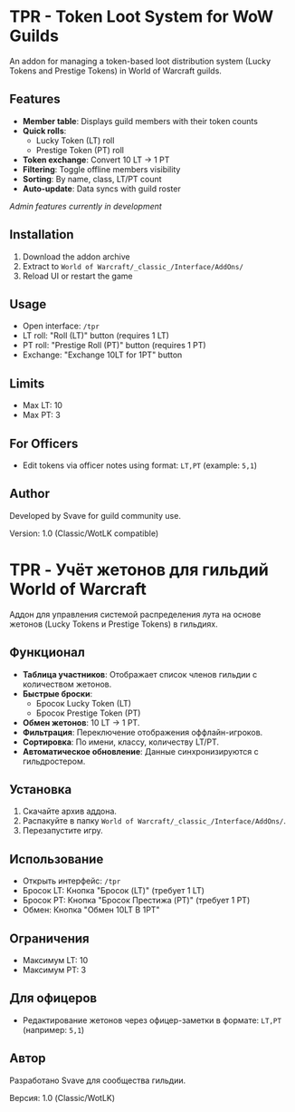 # TPR - Token Loot System for WoW Guilds

An addon for managing a token-based loot distribution system (Lucky Tokens and Prestige Tokens) in World of Warcraft guilds.

## Features

- **Member table**: Displays guild members with their token counts
- **Quick rolls**:
  - Lucky Token (LT) roll
  - Prestige Token (PT) roll
- **Token exchange**: Convert 10 LT → 1 PT
- **Filtering**: Toggle offline members visibility
- **Sorting**: By name, class, LT/PT count
- **Auto-update**: Data syncs with guild roster

*Admin features currently in development*

## Installation

1. Download the addon archive
2. Extract to `World of Warcraft/_classic_/Interface/AddOns/`
3. Reload UI or restart the game

## Usage

- Open interface: `/tpr`
- LT roll: "Roll (LT)" button (requires 1 LT)
- PT roll: "Prestige Roll (PT)" button (requires 1 PT)
- Exchange: "Exchange 10LT for 1PT" button

## Limits

- Max LT: 10
- Max PT: 3

## For Officers

- Edit tokens via officer notes using format: `LT,PT` (example: `5,1`)

## Author

Developed by Svave for guild community use.

Version: 1.0 (Classic/WotLK compatible)

# TPR - Учёт жетонов для гильдий World of Warcraft

Аддон для управления системой распределения лута на основе жетонов (Lucky Tokens и Prestige Tokens) в гильдиях.

## Функционал

- **Таблица участников**: Отображает список членов гильдии с количеством жетонов.
- **Быстрые броски**:
  - Бросок Lucky Token (LT)
  - Бросок Prestige Token (PT)
- **Обмен жетонов**: 10 LT → 1 PT.
- **Фильтрация**: Переключение отображения оффлайн-игроков.
- **Сортировка**: По имени, классу, количеству LT/PT.
- **Автоматическое обновление**: Данные синхронизируются с гильдростером.

## Установка

1. Скачайте архив аддона.
2. Распакуйте в папку `World of Warcraft/_classic_/Interface/AddOns/`.
3. Перезапустите игру.

## Использование

- Открыть интерфейс: `/tpr`
- Бросок LT: Кнопка "Бросок (LT)" (требует 1 LT)
- Бросок PT: Кнопка "Бросок Престижа (PT)" (требует 1 PT)
- Обмен: Кнопка "Обмен 10LT В 1PT"

## Ограничения

- Максимум LT: 10
- Максимум PT: 3

## Для офицеров

- Редактирование жетонов через офицер-заметки в формате: `LT,PT` (например: `5,1`)

## Автор

Разработано Svave для сообщества гильдии.

Версия: 1.0 (Classic/WotLK)

